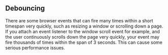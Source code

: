 ## Debouncing

There are some browser events that can fire many times within a short timespan very quickly, such as resizing a window or scrolling down a page. If you attach an event listener to the window scroll event for example, and the user continuously scrolls down the page very quickly, your event may fire thousands of times within the span of 3 seconds. This can cause some serious performance issues.